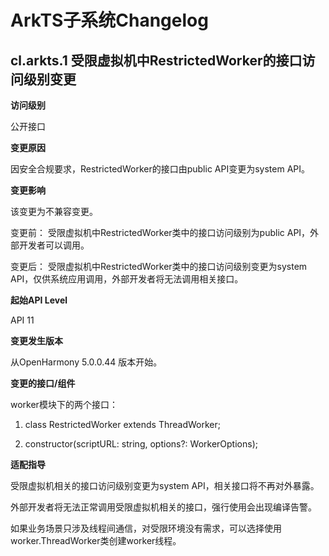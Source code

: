 # ArkTS子系统Changelog

## cl.arkts.1 受限虚拟机中RestrictedWorker的接口访问级别变更

**访问级别**

公开接口

**变更原因**

因安全合规要求，RestrictedWorker的接口由public API变更为system API。

**变更影响**

该变更为不兼容变更。

变更前：
受限虚拟机中RestrictedWorker类中的接口访问级别为public API，外部开发者可以调用。

变更后：
受限虚拟机中RestrictedWorker类中的接口访问级别变更为system API，仅供系统应用调用，外部开发者将无法调用相关接口。


**起始API Level**

API 11

**变更发生版本**

从OpenHarmony 5.0.0.44 版本开始。

**变更的接口/组件**

worker模块下的两个接口：

1. class RestrictedWorker extends ThreadWorker;

2. constructor(scriptURL: string, options?: WorkerOptions);

**适配指导**

受限虚拟机相关的接口访问级别变更为system API，相关接口将不再对外暴露。

外部开发者将无法正常调用受限虚拟机相关的接口，强行使用会出现编译告警。

如果业务场景只涉及线程间通信，对受限环境没有需求，可以选择使用worker.ThreadWorker类创建worker线程。
